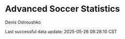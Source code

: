 # Advanced Soccer Statistics
Denis Ostroushko

<!-- gfm -->

Last successful data update: 2025-05-26 08:28:10 CST
